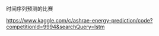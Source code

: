 时间序列预测的比赛

https://www.kaggle.com/c/ashrae-energy-prediction/code?competitionId=9994&searchQuery=lstm